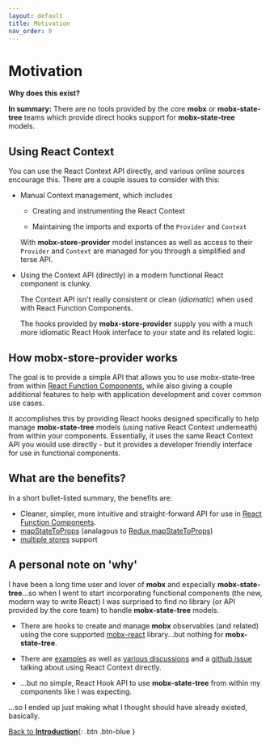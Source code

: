 ```yaml
---
layout: default
title: Motivation
nav_order: 9
---
```


# Motivation

**Why does this exist?**

**In summary:** There are no tools provided by the core **mobx** or **mobx-state-tree** teams which provide direct hooks support for **mobx-state-tree** models.

## Using React Context

You can use the React Context API directly, and various online sources encourage this. There are a couple issues to consider with this:

- Manual Context management, which includes

  - Creating and instrumenting the React Context

  - Maintaining the imports and exports of the `Provider` and `Context`

  With **mobx-store-provider** model instances as well as access to their `Provider` and `Context` are managed for you through a simplified and terse API.

- Using the Context API (directly) in a modern functional React component is clunky.

  The Context API isn't really consistent or clean (_idiomatic_) when used with React Function Components.

  The hooks provided by **mobx-store-provider** supply you with a much more idiomatic React Hook interface to your state and its related logic.

## How mobx-store-provider works

The goal is to provide a simple API that allows you to use mobx-state-tree from within [React Function Components](https://www.robinwieruch.de/react-function-component), while also giving a couple additional features to help with application development and cover common use cases.

It accomplishes this by providing React hooks designed specifically to help manage **mobx-state-tree** models (using native React Context underneath) from within your components. Essentially, it uses the same React Context API you would use directly - but it provides a developer friendly interface for use in functional components.

## What are the benefits?

In a short bullet-listed summary, the benefits are:

- Cleaner, simpler, more intuitive and straight-forward API for use in [React Function Components](https://www.robinwieruch.de/react-function-component).
- [mapStateToProps](/api/useStore#using-a-mapstatetoprops-callback) (analagous to [Redux mapStateToProps](https://react-redux.js.org/using-react-redux/connect-mapstate))
- [multiple stores](/multiple-stores) support

## A personal note on 'why'

I have been a long time user and lover of **mobx** and especially **mobx-state-tree**...so when I went to start incorporating functional components (the new, modern way to write React) I was surprised to find no library (or API provided by the core team) to handle **mobx-state-tree** models.

- There are hooks to create and manage **mobx** observables (and related) using the core supported [mobx-react](https://github.com/mobxjs/mobx-react#mobx-react) library...but nothing for **mobx-state-tree**.

- There are [examples](https://dev.to/margaretkrutikova/how-to-mobx-state-tree-react-typescript-3d5j) as well as [various discussions](https://dev.to/margaretkrutikova/how-to-mobx-state-tree-react-typescript-3d5j/comments) and a [github issue](https://github.com/mobxjs/mobx-state-tree/issues/1363) talking about using React Context directly.

- ...but no simple, React Hook API to use **mobx-state-tree** from within my components like I was expecting.

...so I ended up just making what I thought should have already existed, basically.

[Back to **Introduction**](/){: .btn .btn-blue }
